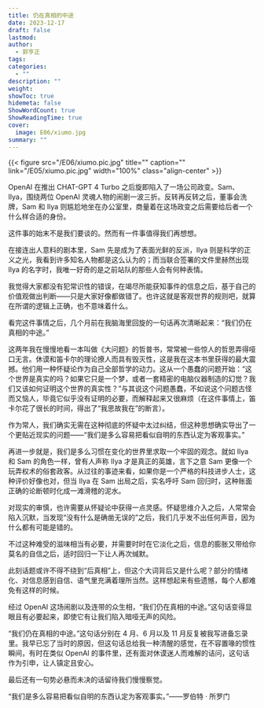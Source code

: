 ```yaml
---
title: 仍在真相的中途
date: 2023-12-17
draft: false
lastmod: 
author:
  - 郭亨正
tags: 
categories:
  - ""
description: ""
weight: 
showToc: true
hidemeta: false
ShowWordCount: true
ShowReadingTime: true
cover:
  image: E06/xiumo.jpg
summary: ""
---
```

{{< figure src="/E06/xiumo.pic.jpg" title="" caption="" link="/E05/xiumo.pic.jpg" width="100%"  class="align-center" >}}

OpenAI 在推出 CHAT-GPT 4 Turbo 之后旋即陷入了一场公司政变。Sam、Ilya，围绕两位 OpenAI 灵魂人物的闹剧一波三折。反转再反转之后，董事会洗牌，Sam 和 Ilya 则尴尬地坐在办公室里，商量着在这场政变之后需要给后者一个什么样合适的身份。

这件事的始末不是我们要谈的。然而有一件事值得我们再想想。

在接连出人意料的剧本里，Sam 先是成为了表面光鲜的反派，Ilya 则是科学的正义之光，我看到许多知名人物都是这么认为的；而当联合签署的文件里赫然出现 Ilya 的名字时，我唯一好奇的是之前站队的那些人会有何种表情。

我觉得大家都没有犯常识性的错误，在竭尽所能获知事件的信息之后，基于自己的价值观做出判断——只是大家好像都做错了。也许这就是客观世界的规则吧，就算在所谓的逻辑上正确，也不意味着什么。

看完这件事情之后，几个月前在我脑海里回旋的一句话再次清晰起来：“我们仍在真相的中途。”

这两年我在慢慢地看一本叫做《大问题》的哲普书，常常被一些惊人的哲思弄得哑口无言。休谟和笛卡尔的理论撩人而具有毁灭性，这是我在这本书里获得的最大震撼。他们用一种怀疑论作为自己全部哲学的动力。这从一个愚蠢的问题开始：“这个世界是真实的吗？如果它只是一个梦，或者一套精密的电脑仪器制造的幻觉？我们又该如何证明这个世界的真实性？”与其说这个问题愚蠢，不如说这个问题古怪而又恼人，毕竟它似乎没有证明的必要，而解释起来又很麻烦（在这件事情上，笛卡尔花了很长的时间，得出了“我思故我在”的断言）。

作为常人，我们确实无需在这种彻底的怀疑中太过纠结，但这种思想确实导出了一个更贴近现实的问题——“我们是多么容易把看似自明的东西认定为客观事实。”

再进一步就是，我们是多么习惯在变化的世界里求取一个牢固的观念。就如 Ilya 和 Sam 的角色一样，曾有人声称 Ilya 才是真正的英雄，言下之意 Sam 更像一个玩弄权术的俗套政客。从过往的事迹来看，如果你是一个严格的科技进步人士，这种评价好像也对，但当 Ilya 在 Sam 出局之后，实名呼吁 Sam 回归时，这种账面正确的论断顿时化成一滩滑稽的泥水。

对现实的审慎，也许需要从怀疑论中获得一点灵感。怀疑思维介入之后，人常常会陷入沉默，当发现“没有什么是确凿无误的”之后，我们几乎发不出任何声音，因为什么都有可能是错的。

不过这种难受的滋味相当有必要，并需要时时在它淡化之后，信息的膨胀又带给你莫名的自信之后，适时回归一下让人再次缄默。

此刻话题或许不得不绕到“后真相”上，但这个大词背后又是什么呢？部分的情绪化、对信息感到自信、语气里充满着理所当然。这样想起来有些遗憾，每个人都难免有这样的时候。

经过 OpenAI 这场闹剧以及连带的众生相，“我们仍在真相的中途。”这句话变得显眼且有必要起来，即使它有让我们陷入暗哑无声的风险。

“我们仍在真相的中途。”这句话分别在 4 月、6 月以及 11 月反复被我写进备忘录里。我早已忘了当时的原因，但这句话总给我一种清醒的感觉，在不容置喙的惯性瞬间，有时在类似 OpenAI 的事件里，还有面对休谟迷人而难解的诘问，这句话作为引申，让人镇定且安心。

最后还有一句势必悬而未决的话留待我们慢慢察觉。

“我们是多么容易把看似自明的东西认定为客观事实。”——罗伯特 · 所罗门
